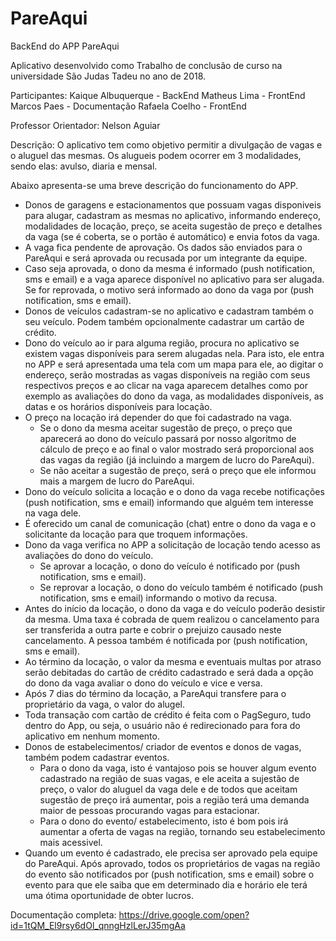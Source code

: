 # PareAqui

BackEnd do APP PareAqui

Aplicativo desenvolvido como Trabalho de conclusão de curso na universidade São Judas Tadeu no ano de 2018.

Participantes:
Kaique Albuquerque - BackEnd
Matheus Lima - FrontEnd
Marcos Paes - Documentação
Rafaela Coelho - FrontEnd

Professor Orientador:
Nelson Aguiar

Descrição:
O aplicativo tem como objetivo permitir a divulgação de vagas e o aluguel das mesmas. Os alugueis podem ocorrer em 3 modalidades, sendo elas: avulso, diaria e mensal. 

Abaixo apresenta-se uma breve descrição do funcionamento do APP.

  - Donos de garagens e estacionamentos que possuam vagas disponiveis para alugar, cadastram as mesmas no aplicativo, informando endereço, modalidades de locação, preço, se aceita sugestão de preço e detalhes da vaga (se é coberta, se o portão é automático) e envia fotos da vaga.
  - A vaga fica pendente de aprovação. Os dados são enviados para o PareAqui e será aprovada ou recusada por um integrante da equipe. 
  - Caso seja aprovada, o dono da mesma é informado (push notification, sms e email) e a vaga aparece disponível no aplicativo para ser alugada. Se for reprovada, o motivo será informado ao dono da vaga por (push notification, sms e email).
  - Donos de veículos cadastram-se no aplicativo e cadastram também o seu veículo. Podem também opcionalmente cadastrar um cartão de crédito.
  - Dono do veículo ao ir para alguma região, procura no aplicativo se existem vagas disponíveis para serem alugadas nela. Para isto, ele entra no APP e será apresentada uma tela com um mapa para ele, ao digitar o endereço, serão mostradas as vagas disponíveis na região com seus respectivos preços e ao clicar na vaga aparecem detalhes como por exemplo as avaliações do dono da vaga, as modalidades disponíveis, as datas e os horários disponíveis para locação.
  - O preço na locação irá depender do que foi cadastrado na vaga. 
    * Se o dono da mesma aceitar sugestão de preço, o preço que aparecerá ao dono do veículo passará por nosso algoritmo de cálculo de preço e ao final o valor mostrado será proporcional aos das vagas da região (já incluindo a margem de lucro do PareAqui). 
    * Se não aceitar a sugestão de preço, será o preço que ele informou mais a margem de lucro do PareAqui.
  - Dono do veículo solicita a locação e o dono da vaga recebe notificações (push notification, sms e email) informando que alguém tem interesse na vaga dele.
  - É oferecido um canal de comunicação (chat) entre o dono da vaga e o solicitante da locação para que troquem informações.
  - Dono da vaga verifica no APP a solicitação de locação tendo acesso as avaliações do dono do veículo. 
    * Se aprovar a locação, o dono do veículo é notificado por (push notification, sms e email).
    * Se reprovar a locação, o dono do veículo também é notificado (push notification, sms e email) informando o motivo da recusa.
  - Antes do início da locação, o dono da vaga e do veículo poderão desistir da mesma. Uma taxa é cobrada de quem realizou o cancelamento para ser transferida a outra parte e cobrir o prejuizo causado neste cancelamento. A pessoa também é notificada por (push notification, sms e email).
  - Ao término da locação, o valor da mesma e eventuais multas por atraso serão debitadas do cartão de crédito cadastrado e será dada a opção do dono da vaga avaliar o dono do veículo e vice e versa.
  - Após 7 dias do término da locação, a PareAqui transfere para o proprietário da vaga, o valor do alugel.
  - Toda transação com cartão de crédito é feita com o PagSeguro, tudo dentro do App, ou seja, o usuário não é redirecionado para fora do aplicativo em nenhum momento.
  - Donos de estabelecimentos/ criador de eventos e donos de vagas, também podem cadastrar eventos. 
      * Para o dono da vaga, isto é vantajoso pois se houver algum evento cadastrado na região de suas vagas, e ele aceita a sujestão de preço, o valor do aluguel da vaga dele e de todos que aceitam sugestão de preço irá aumentar, pois a região terá uma demanda maior de pessoas procurando vagas para estacionar. 
      * Para o dono do evento/ estabelecimento, isto é bom pois irá aumentar a oferta de vagas na região, tornando seu estabelecimento mais acessivel.
  - Quando um evento é cadastrado, ele precisa ser aprovado pela equipe do PareAqui. Após aprovado, todos os proprietários de vagas na região do evento são notificados por (push notification, sms e email) sobre o evento para que ele saiba que em determinado dia e horário ele terá uma ótima oportunidade de obter lucros.
  
Documentação completa:
https://drive.google.com/open?id=1tQM_El9rsy6dOl_qnngHzlLerJ35mgAa

